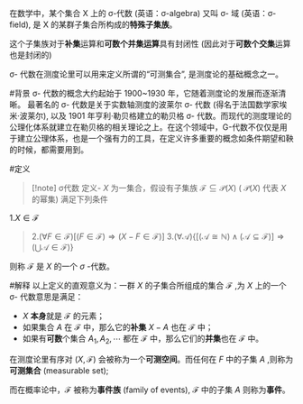 在数学中，某个集合 X 上的 σ-代数 (英语：σ-algebra) 又叫 σ- 域 (英语：σ-field), 是 X 的某群子集合所构成的**特殊子集族**。

这个子集族对于**补集**运算和**可数个并集运算**具有封闭性 (因此对于**可数个交集**运算也是封闭的) 

σ- 代数在测度论里可以用来定义所谓的“可测集合”, 是测度论的基础概念之一。

#背景
 σ- 代数的概念大约起始于 1900~1930 年，它随着测度论的发展而逐渐清晰。
 最著名的 σ- 代数是关于实数轴测度的波莱尔 σ- 代数 (得名于法国数学家埃米·波莱尔), 以及 1901 年亨利·勒贝格建立的勒贝格 σ- 代数。而现代的测度理论的公理化体系就建立在勒贝格的相关理论之上。在这个领域中，G-代数不仅仅是用于建立公理体系，也是一个强有力的工具，在定义许多重要的概念如条件期望和鞅的时候，都需要用到。

#定义 
>[!note] σ代数
>定义- $X$ 为一集合，假设有子集族 $\mathcal{F}\subseteq\mathcal{P}(X)$ ( $\mathcal{P}(X)$ 代表 $X$ 的幂集) 满足下列条件
>
$1.X\in\mathcal{F}$ 
> $2.(\forall F\in\mathcal{F})\left[(F\in\mathcal{F})\Rightarrow(X-F\in\mathcal{F})\right]$
 $3.\left(\forall\mathcal{A}\right)\left\{\left[\left(\mathcal{A}\cong\mathbb{N}\right)\wedge\left(\mathcal{A}\subseteq\mathcal{F}\right)\right]\Rightarrow\left(\bigcup\mathcal{A}\in\mathcal{F}\right)\right\}$
>
则称 $\mathcal{F}$ 是 $X$ 的一个 $\sigma$ -代数。

#解释
以上定义的直观意义为：一群 $X$ 的子集合所组成的集合 $\mathcal{F}$ ,为 $X$ 上的一个 σ- 代数意思是满足：
 - $X$ **本身**就是 $\mathcal{F}$ 的元素；
 - 如果集合 $A$ 在 $\mathcal{F}$ 中，那么它的**补集** $X-A$ 也在 $\mathcal{F}$ 中；
 - 如果有**可数**个集合 $A_1,A_2,\cdots$ 都在 $\mathcal{F}$ 中，那么它们的**并集**也在 $\mathcal{F}$ 中。


 在测度论里有序对 $(X,\mathcal{F})$ 会被称为一个**可测空间**。而任何在 $F$ 中的子集 $A$ ,则称为**可测集合** (measurable set); 
 
 而在概率论中，$\mathcal{F}$ 被称为**事件族** (family of events), $\mathcal{F}$ 中的子集 $A$ 则称为**事件**。
